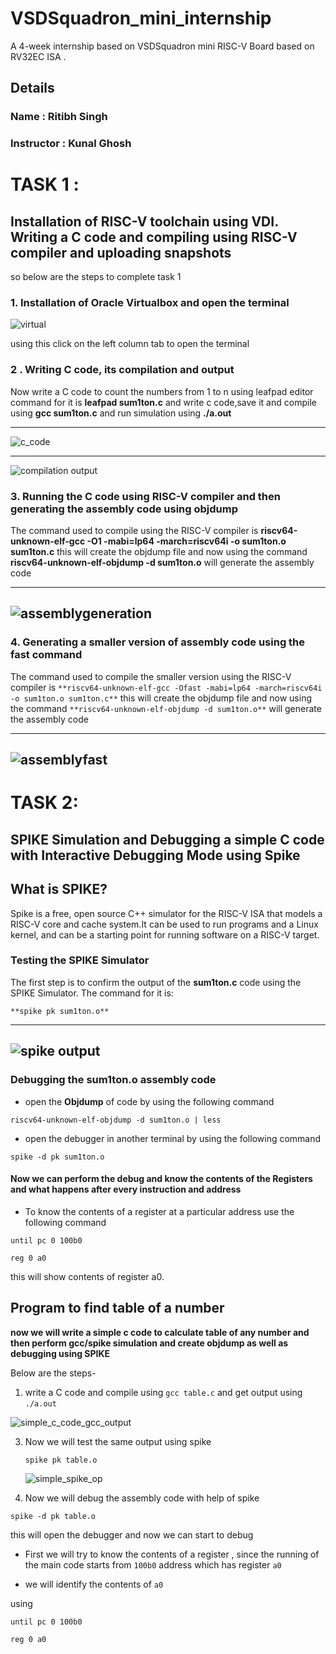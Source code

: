 # VSDSquadron_mini_internship
A 4-week internship based on VSDSquadron mini RISC-V Board based on RV32EC ISA .

## Details
### Name : Ritibh Singh
### Instructor : Kunal Ghosh


# TASK 1 :


## Installation of RISC-V toolchain using VDI. Writing a C code and compiling using RISC-V compiler and uploading snapshots 

so below are the steps to complete task 1 

### 1. Installation of Oracle Virtualbox and open the terminal

![virtual](https://github.com/user-attachments/assets/9e3dca42-232a-45b0-9827-5a83d094e23f)

using this click on the left column tab to open the terminal



### 2 . Writing C code, its compilation and output
Now write a C code to count the numbers from 1 to n using leafpad editor 
command for it is **leafpad sum1ton.c** and write c code,save it and compile using **gcc sum1ton.c** and run simulation using **./a.out**

---
![c_code](https://github.com/user-attachments/assets/1621f5c4-cccc-451e-8c68-cf2c997cf583)

---




![compilation output](https://github.com/user-attachments/assets/d46bafe2-62c9-4ccf-8a76-18f51d35fbd6)




### 3. Running the C code using RISC-V compiler and then generating the assembly code using objdump

The command used to compile using the RISC-V compiler is **riscv64-unknown-elf-gcc -O1 -mabi=lp64 -march=riscv64i -o sum1ton.o sum1ton.c** this will create the objdump file
and now using the command **riscv64-unknown-elf-objdump -d sum1ton.o** will generate the assembly code


---
![assemblygeneration](https://github.com/user-attachments/assets/92db2086-87fa-4a03-85c1-b258818141b4)
---

### 4. Generating a smaller version of assembly code using the fast command 

The command used to compile the smaller version using the RISC-V compiler is ```**riscv64-unknown-elf-gcc -Ofast -mabi=lp64 -march=riscv64i -o sum1ton.o sum1ton.c**``` this will create the objdump file
and now using the command ``` **riscv64-unknown-elf-objdump -d sum1ton.o** ``` will generate the assembly code


---
![assemblyfast](https://github.com/user-attachments/assets/56cc1328-7fab-4b75-9e04-abae4bb54e4d)
---


# TASK 2:
## SPIKE Simulation and Debugging a simple C code with Interactive Debugging Mode using Spike
## What is SPIKE?
Spike is a free, open source C++ simulator for the RISC-V ISA that models a RISC-V core and cache system.It can be used to run programs and a Linux kernel, and can be a starting point for running software on a RISC-V target.

### Testing the SPIKE Simulator


The first step is to confirm the output of the  **sum1ton.c** code using the SPIKE Simulator. The command for it is:
```
**spike pk sum1ton.o**
```
---
![spike output](https://github.com/user-attachments/assets/5d7af266-b81a-4b56-a68a-5a1ef6316faf)
---
### Debugging the sum1ton.o assembly code
- open the **Objdump** of code by using the following command
```
riscv64-unknown-elf-objdump -d sum1ton.o | less
```
- open the debugger in another terminal by using the following command
```
spike -d pk sum1ton.o

```
#### Now we can perform the debug and know the contents of the Registers and what happens after every instruction and address

- To know the contents of a register at a particular address use the following command

```
until pc 0 100b0
```
```
reg 0 a0
```
this will show contents of register a0.


## Program to find table of a number
**now we will write a simple c code to calculate table of any number and then perform gcc/spike simulation and create objdump as well as debugging using SPIKE**

Below are the steps-

1. write a C code and compile using  ``` gcc table.c ``` and get output using ``` ./a.out ```

![simple_c_code_gcc_output](https://github.com/user-attachments/assets/71ecf5cb-cc33-4299-9e46-2f78430fc787)


3. Now we  will test the same output using spike

   ```
   spike pk table.o

   ```

   ![simple_spike_op](https://github.com/user-attachments/assets/ef9554f5-288a-44a5-b8e6-260fdeb002f1)


4. Now we will debug the assembly code with help of spike

```
spike -d pk table.o

```
this will open the debugger and now we can start to debug

- First we will try to know the contents of a register , since the running of the main code starts from ``` 100b0 ``` address which has register ``` a0 ```

- we will identify the contents of ``` a0 ```

using

```
until pc 0 100b0
```

```
reg 0 a0

```





   


























